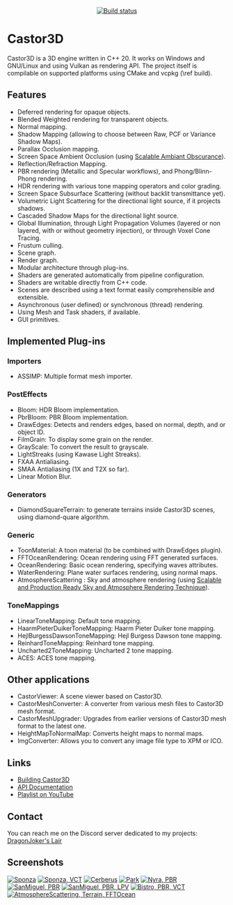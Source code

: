 <p align="center">
  <a href="https://github.com/DragonJoker/Castor3D/actions?query=workflow%3ABuild"><img alt="Build status" src="https://github.com/DragonJoker/Castor3D/workflows/Build/badge.svg"></a>
</p>

# Castor3D

Castor3D is a 3D engine written in C++ 20.
It works on Windows and GNU/Linux and using Vulkan as rendering API.
The project itself is compilable on supported platforms using CMake and vcpkg (\ref build).

## Features

- Deferred rendering for opaque objects.
- Blended Weighted rendering for transparent objects.
- Normal mapping.
- Shadow Mapping (allowing to choose between Raw, PCF or Variance Shadow Maps).
- Parallax Occlusion mapping.
- Screen Space Ambient Occlusion (using [Scalable Ambiant Obscurance](https://casual-effects.com/research/McGuire2012SAO/index.html)).
- Reflection/Refraction Mapping.
- PBR rendering (Metallic and Specular workflows), and Phong/Blinn-Phong rendering.
- HDR rendering with various tone mapping operators and color grading.
- Screen Space Subsurface Scattering (without backlit transmittance yet).
- Volumetric Light Scattering for the directional light source, if it projects shadows.
- Cascaded Shadow Maps for the directional light source.
- Global Illumination, through Light Propagation Volumes (layered or non layered, with or without geometry injection), or through Voxel Cone Tracing.
- Frustum culling.
- Scene graph.
- Render graph.
- Modular architecture through plug-ins.
- Shaders are generated automatically from pipeline configuration.
- Shaders are writable directly from C++ code.
- Scenes are described using a text format easily comprehensible and extensible.
- Asynchronous (user defined) or synchronous (thread) rendering.
- Using Mesh and Task shaders, if available.
- GUI primitives.

## Implemented Plug-ins

### Importers
- ASSIMP: Multiple format mesh importer.

### PostEffects
- Bloom: HDR Bloom implementation.
- PbrBloom: PBR Bloom implementation.
- DrawEdges: Detects and renders edges, based on normal, depth, and or object ID.
- FilmGrain: To display some grain on the render.
- GrayScale: To convert the result to grayscale.
- LightStreaks (using Kawase Light Streaks).
- FXAA Antialiasing.
- SMAA Antialiasing (1X and T2X so far).
- Linear Motion Blur.

### Generators
- DiamondSquareTerrain: to generate terrains inside Castor3D scenes, using diamond-quare algorithm.

### Generic
- ToonMaterial: A toon material (to be combined with DrawEdges plugin).
- FFTOceanRendering: Ocean rendering using FFT generated surfaces.
- OceanRendering: Basic ocean rendering, specifying waves attributes.
- WaterRendering: Plane water surfaces rendering, using normal maps.
- AtmosphereScattering : Sky and atmosphere rendering (using [Scalable and Production Ready Sky and Atmosphere Rendering Technique](https://sebh.github.io/publications/egsr2020.pdf)).

### ToneMappings
- LinearToneMapping: Default tone mapping.
- HaarmPieterDuikerToneMapping: Haarm Pieter Duiker tone mapping.
- HejlBurgessDawsonToneMapping: Hejl Burgess Dawson tone mapping.
- ReinhardToneMapping: Reinhard tone mapping.
- Uncharted2ToneMapping: Uncharted 2 tone mapping.
- ACES: ACES tone mapping.

## Other applications

- CastorViewer: A scene viewer based on Castor3D.
- CastorMeshConverter: A converter from various mesh files to Castor3D mesh format.
- CastorMeshUpgrader: Upgrades from earlier versions of Castor3D mesh format to the latest one.
- HeightMapToNormalMap: Converts height maps to normal maps.
- ImgConverter: Allows you to convert any image file type to XPM or ICO.

## Links

- [Building Castor3D](https://dragonjoker.github.io/Castor3D/pages/build)
- [API Documentation](https://dragonjoker.github.io/Castor3D/doc)
- [Playlist on YouTube](https://www.youtube.com/playlist?list=PLKA1SVXuAbMNaFbSJyAN_4yD2bzNlgES3)

## Contact

You can reach me on the Discord server dedicated to my projects: [DragonJoker's Lair](https://discord.gg/8RBzU7VAJS)

## Screenshots

[![Sponza](http://dragonjoker.github.io/Castor3D/v0.11.0/img/Sponza-PBR-Bloom-Small.png)](http://dragonjoker.github.io/Castor3D/v0.11.0/img/Sponza-PBR-Bloom.png)
[![Sponza, VCT](http://dragonjoker.github.io/Castor3D/img/Sponza-PBR-VCT-Small.png)](http://dragonjoker.github.io/Castor3D/img/Sponza-PBR-VCT.png)
[![Cerberus](http://dragonjoker.github.io/Castor3D/img/Cerberus-PBR-Small.png)](http://dragonjoker.github.io/Castor3D/img/Cerberus-PBR.png)
[![Park](http://dragonjoker.github.io/Castor3D/img/Park-Small.png)](http://dragonjoker.github.io/Castor3D/img/Park.png)
[![Nyra, PBR](http://dragonjoker.github.io/Castor3D/img/Nyra-PBR-MR-Small.png)](http://dragonjoker.github.io/Castor3D/img/Nyra-PBR-MR.png)
[![SanMiguel, PBR](http://dragonjoker.github.io/Castor3D/img/SanMiguel-PBR-SG-Small.png)](http://dragonjoker.github.io/Castor3D/img/SanMiguel-PBR-SG.png)
[![SanMiguel, PBR, LPV](http://dragonjoker.github.io/Castor3D/img/SanMiguel-PBR-SG-LPV-Small.png)](http://dragonjoker.github.io/Castor3D/img/SanMiguel-PBR-SG-LPV.png)
[![Bistro, PBR, VCT](http://dragonjoker.github.io/Castor3D/img/Bistro-PBR-VCT-Small.png)](http://dragonjoker.github.io/Castor3D/img/Bistro-PBR-VCT.png)
[![AtmosphereScattering, Terrain, FFTOcean](http://dragonjoker.github.io/Castor3D/img/FFTOcean-Terrain-Small.png)](http://dragonjoker.github.io/Castor3D/img/FFTOcean-Terrain.png)
